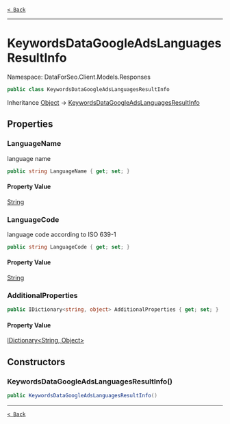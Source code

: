 [`< Back`](./)

---

# KeywordsDataGoogleAdsLanguagesResultInfo

Namespace: DataForSeo.Client.Models.Responses

```csharp
public class KeywordsDataGoogleAdsLanguagesResultInfo
```

Inheritance [Object](https://docs.microsoft.com/en-us/dotnet/api/system.object) → [KeywordsDataGoogleAdsLanguagesResultInfo](./dataforseo.client.models.responses.keywordsdatagoogleadslanguagesresultinfo)

## Properties

### **LanguageName**

language name

```csharp
public string LanguageName { get; set; }
```

#### Property Value

[String](https://docs.microsoft.com/en-us/dotnet/api/system.string)<br>

### **LanguageCode**

language code according to ISO 639-1

```csharp
public string LanguageCode { get; set; }
```

#### Property Value

[String](https://docs.microsoft.com/en-us/dotnet/api/system.string)<br>

### **AdditionalProperties**

```csharp
public IDictionary<string, object> AdditionalProperties { get; set; }
```

#### Property Value

[IDictionary&lt;String, Object&gt;](https://docs.microsoft.com/en-us/dotnet/api/system.collections.generic.idictionary-2)<br>

## Constructors

### **KeywordsDataGoogleAdsLanguagesResultInfo()**

```csharp
public KeywordsDataGoogleAdsLanguagesResultInfo()
```

---

[`< Back`](./)
